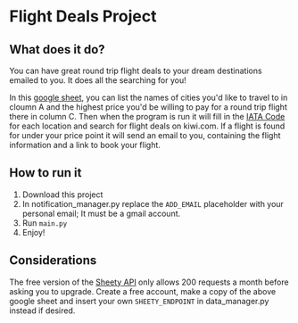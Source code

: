 # Flight Deals Project

## What does it do?
You can have great round trip flight deals to your dream destinations emailed to you. It does all the searching for you! 

In this [google sheet](https://docs.google.com/spreadsheets/d/1UtL1nK5DA0_wql6Hjl-1kQs4ulSJ1-FB3VJ0nxBlqbE/edit?usp=sharing), you can list the names of cities you'd like to travel to in cloumn A and the highest price you'd be willing to pay for a round trip flight there in column C. Then when the program is run it will fill in the [IATA Code](https://en.wikipedia.org/wiki/IATA_airport_code) for each location and search for flight deals on kiwi.com. If a flight is found for under your price point it will send an email to you, containing the flight information and a link to book your flight.

## How to run it
1. Download this project
2. In notification_manager.py replace the `ADD_EMAIL` placeholder with your personal email; It must be a gmail account.
3. Run `main.py`
4. Enjoy! 

## Considerations
The free version of the [Sheety API](https://sheety.co/) only allows 200 requests a month before asking you to upgrade. Create a free account, make a copy of the above google sheet and insert your own `SHEETY_ENDPOINT` in data_manager.py instead if desired. 
